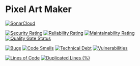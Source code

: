 # Pixel Art Maker

[![SonarCloud](https://sonarcloud.io/images/project_badges/sonarcloud-white.svg)](https://sonarcloud.io/dashboard?id=SondosSamii_Pixel-Art-Maker)

[![Security Rating](https://sonarcloud.io/api/project_badges/measure?project=SondosSamii_Pixel-Art-Maker&metric=security_rating)](https://sonarcloud.io/dashboard?id=SondosSamii_Pixel-Art-Maker)
[![Reliability Rating](https://sonarcloud.io/api/project_badges/measure?project=SondosSamii_Pixel-Art-Maker&metric=reliability_rating)](https://sonarcloud.io/dashboard?id=SondosSamii_Pixel-Art-Maker)
[![Maintainability Rating](https://sonarcloud.io/api/project_badges/measure?project=SondosSamii_Pixel-Art-Maker&metric=sqale_rating)](https://sonarcloud.io/dashboard?id=SondosSamii_Pixel-Art-Maker)
[![Quality Gate Status](https://sonarcloud.io/api/project_badges/measure?project=SondosSamii_Pixel-Art-Maker&metric=alert_status)](https://sonarcloud.io/dashboard?id=SondosSamii_Pixel-Art-Maker)

[![Bugs](https://sonarcloud.io/api/project_badges/measure?project=SondosSamii_Pixel-Art-Maker&metric=bugs)](https://sonarcloud.io/dashboard?id=SondosSamii_Pixel-Art-Maker)
[![Code Smells](https://sonarcloud.io/api/project_badges/measure?project=SondosSamii_Pixel-Art-Maker&metric=code_smells)](https://sonarcloud.io/dashboard?id=SondosSamii_Pixel-Art-Maker)
[![Technical Debt](https://sonarcloud.io/api/project_badges/measure?project=SondosSamii_Pixel-Art-Maker&metric=sqale_index)](https://sonarcloud.io/dashboard?id=SondosSamii_Pixel-Art-Maker)
[![Vulnerabilities](https://sonarcloud.io/api/project_badges/measure?project=SondosSamii_Pixel-Art-Maker&metric=vulnerabilities)](https://sonarcloud.io/dashboard?id=SondosSamii_Pixel-Art-Maker)

[![Lines of Code](https://sonarcloud.io/api/project_badges/measure?project=SondosSamii_Pixel-Art-Maker&metric=ncloc)](https://sonarcloud.io/dashboard?id=SondosSamii_Pixel-Art-Maker)
[![Duplicated Lines (%)](https://sonarcloud.io/api/project_badges/measure?project=SondosSamii_Pixel-Art-Maker&metric=duplicated_lines_density)](https://sonarcloud.io/dashboard?id=SondosSamii_Pixel-Art-Maker)
